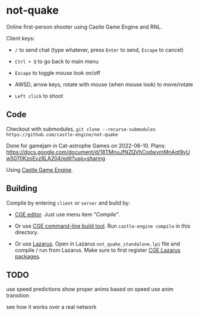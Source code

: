 # not-quake

Online first-person shooter using Castle Game Engine and RNL.

Client keys:

- `/` to send chat (type whatever, press `Enter` to send, `Escape` to cancel)

- `Ctrl + Q` to go back to main menu

- `Escape` to toggle mouse look on/off

- AWSD, arrow keys, rotate with mouse (when mouse look) to move/rotate

- `Left click` to shoot

## Code

Checkout with submodules, `git clone --recurse-submodules https://github.com/castle-engine/not-quake`

Done for gamejam in Cat-astrophe Games on 2022-06-10. Plans: https://docs.google.com/document/d/18TMnuJfNZQVhCodwymMnAqt9yUw5070KzoEyz8LA204/edit?usp=sharing

Using [Castle Game Engine](https://castle-engine.io/).

## Building

Compile by entering `client` or `server` and build by:

- [CGE editor](https://castle-engine.io/manual_editor.php). Just use menu item _"Compile"_.

- Or use [CGE command-line build tool](https://castle-engine.io/build_tool). Run `castle-engine compile` in this directory.

- Or use [Lazarus](https://www.lazarus-ide.org/). Open in Lazarus `not_quake_standalone.lpi` file and compile / run from Lazarus. Make sure to first register [CGE Lazarus packages](https://castle-engine.io/documentation.php).

## TODO

use speed predictions
show proper anims based on speed
use anim transition

see how it works over a real network
